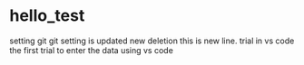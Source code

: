 # hello_test
setting git
git setting is updated
new deletion
this is new line.
trial in vs code
the first trial to enter the data using vs code